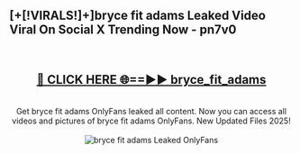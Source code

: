 <h2>[+[!VIRALS!]+]bryce fit adams Leaked Video Viral On Social X Trending Now - pn7v0</h2>
<br>
<div align="center">
<h2><a href="https://libra.edu.pl?bryce_fit_adams" rel="nofollow">🔴 CLICK HERE 🌐==►► bryce_fit_adams</a></h2>
<br>
Get bryce fit adams OnlyFans leaked all content. Now you can access all videos and pictures of bryce fit adams OnlyFans. New Updated Files 2025!
<br>
<br>
<a href="https://libra.edu.pl?bryce_fit_adams" rel="nofollow" data-target="animated-image.originalLink"><img src="https://i.ibb.co.com/WyWwxjT/player-gif2.gif" alt="bryce fit adams Leaked OnlyFans" style="max-width: 100%; display: inline-block;" data-target="animated-image.originalImage"></a>
</div>
<br>